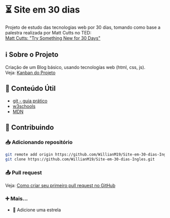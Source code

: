 # ⏳ Site em 30 dias

Projeto de estudo das tecnologias web por 30 dias, tomando como base a palestra realizada por Matt Cutts no TED:<br> 
[Matt Cutts: "Try Something New for 30 Days"](https://www.youtube.com/watch?v=nzRvMsrnoF8)

## ℹ️ Sobre o Projeto

Criação de um Blog básico, usando tecnologías web (html, css, js).<br>
Veja: [Kanban do Projeto](https://github.com/users/WillianM19/projects/1)

## 📂 Conteúdo Útil

- [git - guia prático](https://rogerdudler.github.io/git-guide/index.pt_BR.html)
- [w3schools](https://www.w3schools.com)
- [MDN](https://developer.mozilla.org/en-US/)

## 🤝 Contribuindo 

### 📥 Adicionando repositório
```sh
git remote add origin https://github.com/WillianM19/Site-em-30-dias-Ingles.git
git clone https://github.com/WillianM19/Site-em-30-dias-Ingles.git
```

### 📤 Pull request
Veja: [Como criar seu primeiro pull request no GitHub](https://www.youtube.com/watch?v=Du04jBWrv4A)

### ➕ Mais...

- 🌟 Adicione uma estrela 
